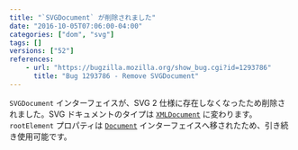 ```yaml
---
title: "`SVGDocument` が削除されました"
date: "2016-10-05T07:06:00-04:00"
categories: ["dom", "svg"]
tags: []
versions: ["52"]
references:
    - url: "https://bugzilla.mozilla.org/show_bug.cgi?id=1293786"
      title: "Bug 1293786 - Remove SVGDocument"
---
```

`SVGDocument` インターフェイスが、SVG 2 仕様に存在しなくなったため削除されました。SVG ドキュメントのタイプは [`XMLDocument`](https://developer.mozilla.org/docs/Web/API/XMLDocument) に変わります。`rootElement` プロパティは [`Document`](https://developer.mozilla.org/docs/Web/API/Document) インターフェイスへ移されたため、引き続き使用可能です。
